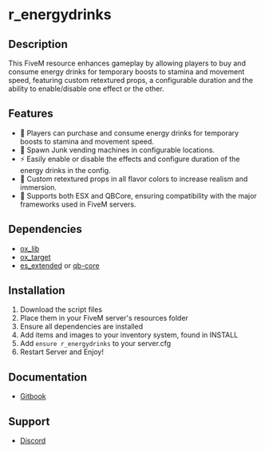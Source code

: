# r_energydrinks

## Description

This FiveM resource enhances gameplay by allowing players to buy and consume energy drinks for temporary boosts to stamina and movement speed, featuring custom retextured props, a configurable duration and the ability to enable/disable one effect or the other.

## Features

- 🙋 Players can purchase and consume energy drinks for temporary boosts to stamina and movement speed.
- 📝 Spawn Junk vending machines in configurable locations.
- ⚡ Easily enable or disable the effects and configure duration of the energy drinks in the config.
- 🌈 Custom retextured props in all flavor colors to increase realism and immersion.
- 🔄 Supports both ESX and QBCore, ensuring compatibility with the major frameworks used in FiveM servers.

## Dependencies

- [ox_lib](https://github.com/overextended/ox_lib/releases)
- [ox_target](https://github.com/overextended/ox_target/releases)
- [es_extended](https://github.com/esx-framework) or [qb-core](https://github.com/qbcore-framework)

## Installation

1. Download the script files
2. Place them in your FiveM server's resources folder
3. Ensure all dependencies are installed
4. Add items and images to your inventory system, found in INSTALL
5. Add `ensure r_energydrinks` to your server.cfg
6. Restart Server and Enjoy!

## Documentation

- [Gitbook](https://r-scripts-1.gitbook.io/r_scripts-docs./free-resources/r_energydrinks)

## Support

- [Discord](https://discord.gg/r-scripts)
